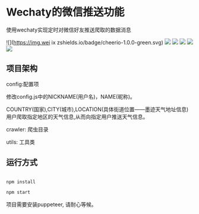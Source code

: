 # Wechaty的微信推送功能
使用wechaty实现定时对微信好友推送爬取的数据消息

![](https://img.wei ix zshields.io/badge/cheerio-1.0.0-green.svg)
![](https://img.shields.io/badge/chromium-2.1.1-green.svg)
![](https://img.shields.io/badge/nodeSchedule-1.3.2-green.svg)
![](https://img.shields.io/badge/qrcodeTerminal-0.12.0-green.svg)
![](https://img.shields.io/badge/superagent-5.1.0-green.svg)
![](https://img.shields.io/badge/wechaty-0.26.1-green.svg)

## 项目架构

config:配置项

修改config.js中的NICKNAME(用户名)，NAME(昵称)。

COUNTRY(国家),CITY(城市),LOCATION(具体街道位置——墨迹天气地址信息) 用户爬取指定地区的天气信息,从而向指定用户推送天气信息。

crawler: 爬虫目录

utils: 工具类

## 运行方式

```bash

npm install 

npm start

```
项目需要安装puppeteer, 请耐心等候。
